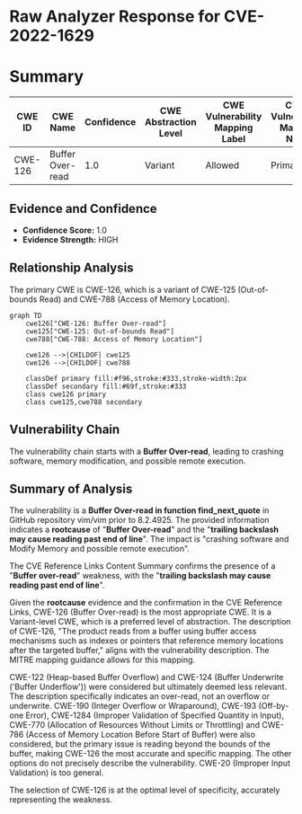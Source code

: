 # Raw Analyzer Response for CVE-2022-1629

# Summary
| CWE ID | CWE Name | Confidence | CWE Abstraction Level | CWE Vulnerability Mapping Label | CWE-Vulnerability Mapping Notes |
|---|---|---|---|---|---|
| CWE-126 | Buffer Over-read | 1.0 | Variant | Allowed | Primary CWE |

## Evidence and Confidence

*   **Confidence Score:** 1.0
*   **Evidence Strength:** HIGH

## Relationship Analysis
The primary CWE is CWE-126, which is a variant of CWE-125 (Out-of-bounds Read) and CWE-788 (Access of Memory Location).

```mermaid
graph TD
    cwe126["CWE-126: Buffer Over-read"]
    cwe125["CWE-125: Out-of-bounds Read"]
    cwe788["CWE-788: Access of Memory Location"]
    
    cwe126 -->|CHILDOF| cwe125
    cwe126 -->|CHILDOF| cwe788
    
    classDef primary fill:#f96,stroke:#333,stroke-width:2px
    classDef secondary fill:#69f,stroke:#333
    class cwe126 primary
    class cwe125,cwe788 secondary
```

## Vulnerability Chain
The vulnerability chain starts with a **Buffer Over-read**, leading to crashing software, memory modification, and possible remote execution.

## Summary of Analysis
The vulnerability is a **Buffer Over-read in function find_next_quote** in GitHub repository vim/vim prior to 8.2.4925. The provided information indicates a **rootcause** of "**Buffer Over-read**" and the "**trailing backslash may cause reading past end of line**". The impact is "crashing software and Modify Memory and possible remote execution".

The CVE Reference Links Content Summary confirms the presence of a "**Buffer over-read**" weakness, with the "**trailing backslash may cause reading past end of line**".

Given the **rootcause** evidence and the confirmation in the CVE Reference Links, CWE-126 (Buffer Over-read) is the most appropriate CWE. It is a Variant-level CWE, which is a preferred level of abstraction. The description of CWE-126, "The product reads from a buffer using buffer access mechanisms such as indexes or pointers that reference memory locations after the targeted buffer," aligns with the vulnerability description. The MITRE mapping guidance allows for this mapping.

CWE-122 (Heap-based Buffer Overflow) and CWE-124 (Buffer Underwrite ('Buffer Underflow')) were considered but ultimately deemed less relevant. The description specifically indicates an over-read, not an overflow or underwrite.
CWE-190 (Integer Overflow or Wraparound), CWE-193 (Off-by-one Error), CWE-1284 (Improper Validation of Specified Quantity in Input), CWE-770 (Allocation of Resources Without Limits or Throttling) and CWE-786 (Access of Memory Location Before Start of Buffer) were also considered, but the primary issue is reading beyond the bounds of the buffer, making CWE-126 the most accurate and specific mapping. The other options do not precisely describe the vulnerability.
CWE-20 (Improper Input Validation) is too general.

The selection of CWE-126 is at the optimal level of specificity, accurately representing the weakness.